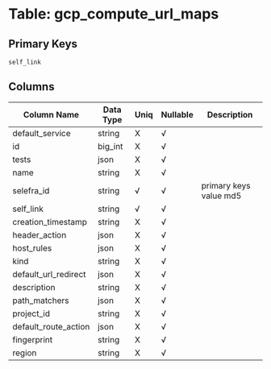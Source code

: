 # Table: gcp_compute_url_maps

## Primary Keys 

```
self_link
```


## Columns 

|  Column Name   |  Data Type  | Uniq | Nullable | Description | 
|  ----  | ----  | ----  | ----  | ---- | 
| default_service | string | X | √ |  | 
| id | big_int | X | √ |  | 
| tests | json | X | √ |  | 
| name | string | X | √ |  | 
| selefra_id | string | √ | √ | primary keys value md5 | 
| self_link | string | √ | √ |  | 
| creation_timestamp | string | X | √ |  | 
| header_action | json | X | √ |  | 
| host_rules | json | X | √ |  | 
| kind | string | X | √ |  | 
| default_url_redirect | json | X | √ |  | 
| description | string | X | √ |  | 
| path_matchers | json | X | √ |  | 
| project_id | string | X | √ |  | 
| default_route_action | json | X | √ |  | 
| fingerprint | string | X | √ |  | 
| region | string | X | √ |  | 


